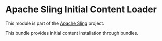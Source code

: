 # Apache Sling Initial Content Loader

This module is part of the [Apache Sling](https://sling.apache.org) project.

This bundle provides initial content installation through bundles.
